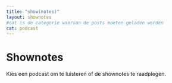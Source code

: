 ```yaml
---
title: "show(notes)"
layout: shownotes
#cat is de categorie waarvan de posts moeten geladen worden
cat: podcast
---
```


# Shownotes

Kies een podcast om te luisteren of de shownotes te raadplegen.
